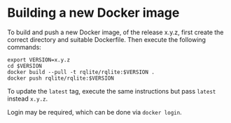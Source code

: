 # Building a new Docker image

To build and push a new Docker image, of the release x.y.z, first create the correct directory and suitable Dockerfile. Then execute the following commands:

```
export VERSION=x.y.z
cd $VERSION
docker build --pull -t rqlite/rqlite:$VERSION .
docker push rqlite/rqlite:$VERSION
```
To update the `latest` tag, execute the same instructions but pass `latest` instead `x.y.z`.

Login may be required, which can be done via `docker login`.
